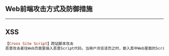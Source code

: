 ## Web前端攻击方式及防御措施
---
## XSS
```ruby
【Cross Site Script】跨站脚本攻击 
恶意攻击者往Web页面里插入恶意Script代码，当用户浏览该页之时，嵌入其中Web里面的Script代码会被执行，从而达到恶意攻击用户的目的。.
```